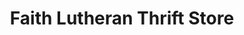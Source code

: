---
title: "Faith Lutheran Thrift Store"
url: /las-vegas/faith-lutheran-thrift-store/
shop: charity
---